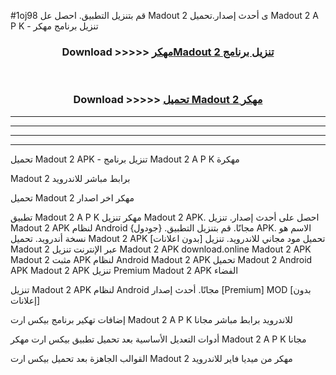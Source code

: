 #1oj98 قم بتنزيل التطبيق. احصل عل Madout 2  ى أحدث إصدار.تحميل Madout 2  A P K - تنزيل برنامج مهكر



<div align="center">
<h3>Download >>>>> <a href="https://ar-sites.web.app/?ar= Madout 2 ">مهكرMadout 2  تنزيل برنامج</a></h3><br>

<h3>Download >>>>> <a href="https://ar-sites.web.app/?ar= Madout 2 ">تحميل Madout 2  مهكر</a></h3>
</div>


----------------------------------------------------------

----------------------------------------------------------

----------------------------------------------------------

----------------------------------------------------------


تحميل Madout 2  APK - تنزيل برنامج Madout 2  A P K مهكرة

Madout 2  برابط مباشر للاندرويد

تحميل Madout 2  مهكر اخر اصدار

تطبيق Madout 2  A P K مهكر
تنزيل Madout 2  APK. احصل على أحدث إصدار.
تنزيل Madout 2  APK لنظام Android مجانًا.
قم بتنزيل التطبيق. {جودول} APK. الاسم هو نسخة أندرويد.
تحميل Madout 2  APK [بدون اعلانات]
تحميل مود مجاني للاندرويد.
تنزيل Madout 2  عبر الإنترنت
تنزيل Madout 2  APK
download.online Madout 2  APK
Madout 2  مثبت APK لنظام Android
Madout 2  APK
تحميل Madout 2  Android APK
Madout 2  APK تنزيل Premium
Madout 2  APK الفضاء

تنزيل Madout 2  APK لنظام Android مجانًا. أحدث إصدار [Premium] MOD [بدون إعلانات]

إضافات تهكير برنامج بيكس ارت Madout 2  A P K للاندرويد برابط مباشر مجانا

أدوات التعديل الأساسية بعد تحميل تطبيق بيكس ارت مهكر Madout 2  A P K مجانا

القوالب الجاهزة بعد تحميل بيكس ارت Madout 2  مهكر من ميديا فاير للاندرويد



